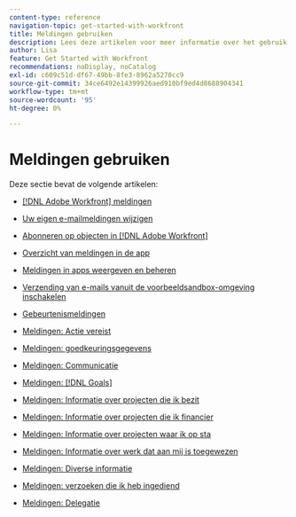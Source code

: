 ```yaml
---
content-type: reference
navigation-topic: get-started-with-workfront
title: Meldingen gebruiken
description: Lees deze artikelen voor meer informatie over het gebruik van berichten in Adobe Workfront.
author: Lisa
feature: Get Started with Workfront
recommendations: noDisplay, noCatalog
exl-id: c609c51d-df67-49bb-8fe3-8962a5270cc9
source-git-commit: 34ce6492e14399926aed910bf9ed4d8688904341
workflow-type: tm+mt
source-wordcount: '95'
ht-degree: 0%

---
```


# Meldingen gebruiken

Deze sectie bevat de volgende artikelen:

* [[!DNL Adobe Workfront] meldingen](../../workfront-basics/using-notifications/wf-notifications.md)
* [Uw eigen e-mailmeldingen wijzigen](../../workfront-basics/using-notifications/activate-or-deactivate-your-own-event-notifications.md)
* [Abonneren op objecten in [!DNL Adobe Workfront]](../../workfront-basics/using-notifications/subscribe-to-items-in-workfront.md)
* [Overzicht van meldingen in de app](../../workfront-basics/using-notifications/in-app-notifications-overview.md)
* [Meldingen in apps weergeven en beheren](../../workfront-basics/using-notifications/view-and-manage-in-app-notifications.md)
* [Verzending van e-mails vanuit de voorbeeldsandbox-omgeving inschakelen](../../workfront-basics/using-notifications/enable-delivery-emails-from-preview-sandbox-environment.md)
* [Gebeurtenismeldingen](../../workfront-basics/using-notifications/event-notifications.md)

  <!--
  <li data-mc-conditions="QuicksilverOrClassic.Draft mode"><a href="../../workfront-basics/using-notifications/opt-out-of-email-notifications.md" class="MCXref xref" xrefformat="{para}">Opt out of email notifications</a> </li>
  -->

* [Meldingen: Actie vereist](../../workfront-basics/using-notifications/notifications-action-needed.md)
* [Meldingen: goedkeuringsgegevens](../../workfront-basics/using-notifications/notifications-approval-information.md)
* [Meldingen: Communicatie](../../workfront-basics/using-notifications/notifications-communication.md)
* [Meldingen: [!DNL Goals]](../../workfront-basics/using-notifications/notifications-goals.md)
* [Meldingen: Informatie over projecten die ik bezit](../../workfront-basics/using-notifications/notifications-information-about-projects-i-own.md)
* [Meldingen: Informatie over projecten die ik financier](../../workfront-basics/using-notifications/notifications-information-about-projects-i-sponsor.md)
* [Meldingen: Informatie over projecten waar ik op sta](../../workfront-basics/using-notifications/notifications-information-about-projects-im-on.md)
* [Meldingen: Informatie over werk dat aan mij is toegewezen](../../workfront-basics/using-notifications/notifications-information-about-work-assigned-to-me.md)
* [Meldingen: Diverse informatie](../../workfront-basics/using-notifications/notifications-misc-information.md)
* [Meldingen: verzoeken die ik heb ingediend](../../workfront-basics/using-notifications/notifications-requests-i-have-made.md)
* [Meldingen: Delegatie](../../workfront-basics/using-notifications/notifications-delegation.md)
